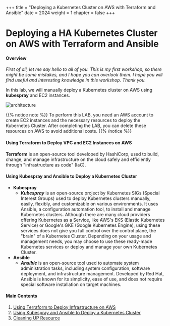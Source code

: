 +++
title = "Deploying a Kubernetes Cluster on AWS with Terraform and Ansible"
date = 2024
weight = 1
chapter = false
+++

# Deploying a HA Kubernetes Cluster on AWS with Terraform and Ansible

#### Overview
_First of all, let me say hello to all of you. This is my first workshop, so there might be some mistakes, and I hope you can overlook them. I hope you will find useful and interesting knowledge in this workshop. Thank you._

In this lab, we will manually deploy a Kubernetes cluster on AWS using **kubespray** and EC2 instances.

![architecture](/images/1-terraform/architecture2.png)

{{% notice note %}}
To perform this LAB, you need an AWS account to create EC2 instances and the necessary resources to deploy the Kubernetes Cluster. After completing the LAB, you can delete these resources on AWS to avoid additional costs.
{{% /notice %}}

#### Using Terraform to Deploy VPC and EC2 Instances on AWS
**Terraform** is an open-source tool developed by HashiCorp, used to build, change, and manage infrastructure on the cloud safely and efficiently through "infrastructure as code" (IaC).

#### Using Kubespray and Ansible to Deploy a Kubernetes Cluster
- **Kubespray**
  - ***Kubespray*** is an open-source project by Kubernetes SIGs (Special Interest Groups) used to deploy Kubernetes clusters manually, easily, flexibly, and customizable on various environments. It uses Ansible, a configuration automation tool, to install and manage Kubernetes clusters. Although there are many cloud providers offering Kubernetes as a Service, like AWS's EKS (Elastic Kubernetes Service) or Google's GKE (Google Kubernetes Engine), using these services does not give you full control over the control plane, the "brain" of a Kubernetes Cluster. Depending on your usage and management needs, you may choose to use these ready-made Kubernetes services or deploy and manage your own Kubernetes Cluster.
- **Ansible**
  - ***Ansible*** is an open-source tool used to automate system administration tasks, including system configuration, software deployment, and infrastructure management. Developed by Red Hat, Ansible is known for its simplicity, ease of use, and does not require special software installation on target machines.

#### Main Contents

1. [Using Terraform to Deploy Infrastructure on AWS](1-terraform-for-infra/)
2. [Using Kubespray and Ansible to Deploy a Kubernetes Cluster](2-k8s-with-kubespray-ansible/)
3. [Cleaning UP Resource](3-cleanup/)
